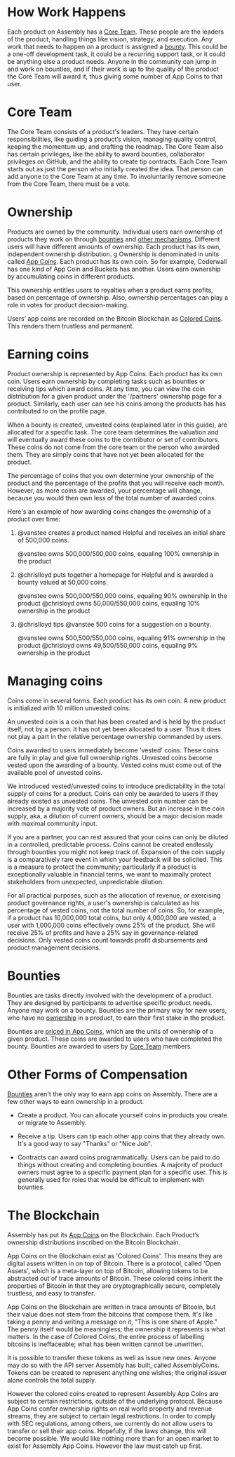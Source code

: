 # How Work Happens

Each product on Assembly has a <a href="#core-team">Core Team</a>. These people
are the leaders of the product, handling things like vision, strategy, and
execution.  Any work that needs to happen on a product is assigned a <a
href="#bounties">bounty</a>. This could be a  one-off development task, it
could be a recurring support task, or it could be anything else a product
needs.  Anyone in the community can jump in and work on bounties, and if their
work is up to the quality of the product the Core Team will award it, thus
giving some number of App Coins to that user.

# Core Team

The Core Team consists of a product's leaders.  They have certain
responsibilities, like guiding a product’s vision, managing quality control,
keeping the momentum up, and crafting the roadmap.  The Core Team also has
certain privileges, like the ability to award bounties, collaborator privileges
on GitHub, and the ability to create tip contracts. Each Core
Team starts out as just the person who initially created the idea. That person
can add anyone to the Core Team at any time.  To involuntarily remove someone from the Core
Team, there must be a vote.

# Ownership

Products are owned by the community.  Individual users earn ownership of
products they work on through <a href="#bounties">bounties</a> and <a
href="#other-forms-of-compensation">other mechanisms</a>.  Different users will
have different amounts of ownership.  Each product has its own, independent
ownership distribution.  g Ownership is denominated in units called <a
href="#coins">App Coins</a>.  Each product has its own coin.  So for example,
Coderwall has one kind of App Coin and Buckets has another.  Users earn
ownership by accumulating coins in different products.  

This ownership entitles users to royalties when a product earns profits, based on percentage of ownership. Also, ownership percentages can play a role in votes for product decision-making.

Users’ app coins are recorded on the Bitcoin Blockchain as <a
href="#the-blockchain">Colored Coins</a>.  This renders them trustless and permanent.

# Earning coins

Product ownership is represented by App Coins. Each product has its own coin.
Users earn ownership by completing tasks such as bounties or receiving tips
which award coins.  At any time, you can view the coin distribution for a given
product under the '/partners' ownership page for a product.  Similarly, each
user can see his coins among the products has has contributed to on the profile
page.

When a bounty is created, unvested coins (explained later in this guide), are
allocated for a specific task. The core team determines the valuation and will
eventually award these coins to the contributor or set of contributors. These
coins do not come from the core team or the person who awarded them. They are
simply coins that have not yet been allocated for the product.

The percentage of coins that you own determine your ownership of the product
and the percentage of the profits that you will receive each month. However, as
more coins are awarded, your percentage will change, because you would then own
less of the total number of awarded coins.

Here's an example of how awarding coins changes the owernship of a product over
time:

1.  @vanstee creates a product named Helpful and receives an initial share of
    500,000 coins.

    @vanstee owns 500,000/500,000 coins, equaling 100% ownership in the product

2.  @chrislloyd puts together a homepage for Helpful and is awarded a bounty
    valued at 50,000 coins.

    @vanstee owns 500,000/550,000 coins, equaling 90% ownership in the product
    @chrisloyd owns 50,000/550,000 coins, equaling 10% ownership in the product

3.  @chrislloyd tips @vanstee 500 coins for a suggestion on a bounty.

    @vanstee owns 500,500/550,000 coins, equaling 91% ownership in the product
    @chrisloyd owns 49,500/550,000 coins, equaling 9% ownership in the product

# Managing coins

Coins come in several forms.  Each product has its own coin.  A new product is
initialized with 10 million unvested coins.  

An unvested coin is a coin that
has been created and is held by the product itself, not by a person.  It has
not yet been allocated to a user.  Thus it does not play a part in the relative
percentage ownership commanded by users.  

Coins awarded to users immediately become 'vested' coins.  These coins are
fully in play and give full ownership rights.  Unvested coins become vested
upon the awarding of a bounty.  Vested coins must come out of the available
pool of unvested coins.

We introduced vested/unvested coins to introduce predictability in the total
supply of coins for a product.  Coins can only be awarded to users if they
already existed as unvested coins.  The unvested coin number can be increased
by a majority vote of product owners.  But an increase in the coin supply, aka,
a dilution of current owners, should be a major decision made with maximal
community input.  

If you are a partner, you can rest assured that your coins can only be diluted
in a controlled, predictable process.  Coins cannot be created endlessly
through bounties you might not keep track of.  Expansion of the coin supply is
a comparatively rare event in which your feedback will be solicited.  This is a
measure to protect the community; particularly if a product is exceptionally valuable
in financial terms, we want to maximally protect stakeholders from unexpected,
unpredictable dilution.

For all practical purposes, such as the allocation of revenue, or exercising
product governance rights, a user's ownership is calculated as his percentage
of vested coins, not the total number of coins.  So, for example, if a product
has 10,000,000 total coins, but only 4,000,000 are vested, a user with
1,000,000 coins effectively owns 25% of the product.  She will receive 25% of
profits and have a 25% say in governance-related decisions.  Only vested coins
count towards profit disbursements and product management decisions.

# Bounties

Bounties are tasks directly involved with the development of a product.  They
are designed by participants to advertise specific product needs.  Anyone may
work on a bounty.  Bounties are the primary way for new users, who have no <a
href="/guides/project-management#managing-ownership">ownership</a> in a
product, to earn their first stake in the product.

Bounties are <a href="/guides/project-management#valuing-bounties">priced in
App Coins</a>, which are the units of ownership of a given product.  These
coins are awarded to users who have completed the bounty.  Bounties are awarded
to users by <a href="#core-team">Core Team</a> members.

# Other Forms of Compensation

<a href="#bounties">Bounties</a> aren't the only way to earn app coins on
Assembly.  There are a few other ways to earn ownership in a product.

* Create a product.  You can allocate yourself coins in products you create or
  migrate to Assembly.

* Receive a tip.  Users can tip each other app coins that they already own.
  It's a good way to say "Thanks" or "Nice Job".

* Contracts can award coins programmatically.  Users can be paid to do things
  without creating and completing bounties.  A majority of product owners must
  agree to a specific payment plan for a specific user.  This is generally used
  for roles that would be difficult to implement with bounties.

# The Blockchain

Assembly has put its <a href="#coins">App Coins</a> on the Blockchain.
Each Product’s ownership
distributions inscribed on the Bitcoin Blockchain.

App Coins on the Blockchain exist as 'Colored Coins'.  This means they are
digital assets written in on top of Bitcoin.  There is a protocol, called 'Open
Assets', which is a meta-layer on top of Bitcoin, allowing tokens to be
abstracted out of trace amounts of Bitcoin.  These colored coins inherit the
properties of Bitcoin in that they are cryptographically secure, completely
trustless, and easy to transfer.  

App Coins on the Blockchain are written in trace amounts of Bitcoin, but their
value does not stem from the bitcoins that compose them.  It's like taking a
penny and writing a message on it, "This is one share of Apple."  The penny
itself would be meaningless; the ownership it represents is what matters.  In
the case of Colored Coins, the entire process of labelling bitcoins is
ineffaceable; what has been written cannot be unwritten.  

It is possible to transfer these tokens as well as issue new ones.  Anyone may
do so with the API server Assembly has built, called AssemblyCoins.  Tokens can
be created to represent anything one wishes; the original issuer alone controls
the total supply.  

However the colored coins created to represent Assembly App Coins are subject
to certain restrictions, outside of the underlying protocol.  Because App Coins
confer ownership rights on real world property and revenue streams, they are
subject to certain legal restrictions.  In order to comply with SEC
regulations, among others, we currently do not allow users to transfer or sell
their app coins.  Hopefully, if the laws change, this will become possible.  We
would like nothing more than for an open market to exist for Assembly App
Coins.  However the law must catch up first.
